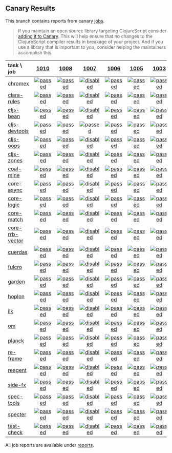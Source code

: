 ## Canary Results

This branch contains reports from canary [jobs](https://github.com/cljs-oss/canary/tree/jobs).

> If you maintain an open source library targeting ClojureScript consider [adding it to Canary](https://github.com/cljs-oss/canary/tree/master#how-to-participate). This will help ensure that no changes to the ClojureScript compiler results in breakage of your project. And if you use a library that is important to you, consider helping the maintainers accomplish this.

[//]: # (begin_overview_table)

| task \ job | <a href="reports/2019/07/08/job-001010-1.10.556-11de795d" title="job #1010 finished on 2019-07-08">1010</a> | <a href="reports/2019/07/08/job-001008-1.10.557-973b7074" title="job #1008 finished on 2019-07-08">1008</a> | <a href="reports/2019/07/07/job-001007-1.10.556-11de795d" title="job #1007 finished on 2019-07-07">1007</a> | <a href="reports/2019/07/07/job-001006-1.10.557-dffde420" title="job #1006 finished on 2019-07-07">1006</a> | <a href="reports/2019/07/07/job-001005-1.10.555-485f3123" title="job #1005 finished on 2019-07-07">1005</a> | <a href="reports/2019/07/07/job-001003-1.10.556-11de795d" title="job #1003 finished on 2019-07-07">1003</a> | <a href="reports/2019/07/07/job-001002-1.10.557-54065f1b" title="job #1002 finished on 2019-07-07">1002</a> | <a href="reports/2019/07/06/job-001001-1.10.557-eb886cbe" title="job #1001 finished on 2019-07-06">1001</a> | <a href="reports/2019/07/06/job-001000-1.10.556-11de795d" title="job #1000 finished on 2019-07-06">1000</a> | <a href="reports/2019/07/05/job-000999-1.10.554-c247649f" title="job #999 finished on 2019-07-05">999</a> |
| :--- | :---: | :---: | :---: | :---: | :---: | :---: | :---: | :---: | :---: | :---: |
| [chromex](https://github.com/binaryage/chromex) | <a href="reports/2019/07/08/job-001010-1.10.556-11de795d#-chromex"><img title="passed" src="http://box.binaryage.com/s-passed.svg"><a> | <a href="reports/2019/07/08/job-001008-1.10.557-973b7074#-chromex"><img title="passed" src="http://box.binaryage.com/s-passed.svg"><a> | <a href="reports/2019/07/07/job-001007-1.10.556-11de795d#-chromex"><img title="disabled" src="http://box.binaryage.com/s-disabled.svg"><a> | <a href="reports/2019/07/07/job-001006-1.10.557-dffde420#-chromex"><img title="passed" src="http://box.binaryage.com/s-passed.svg"><a> | <a href="reports/2019/07/07/job-001005-1.10.555-485f3123#-chromex"><img title="passed" src="http://box.binaryage.com/s-passed.svg"><a> | <a href="reports/2019/07/07/job-001003-1.10.556-11de795d#-chromex"><img title="passed" src="http://box.binaryage.com/s-passed.svg"><a> | <a href="reports/2019/07/07/job-001002-1.10.557-54065f1b#-chromex"><img title="passed" src="http://box.binaryage.com/s-passed.svg"><a> | <a href="reports/2019/07/06/job-001001-1.10.557-eb886cbe#-chromex"><img title="passed" src="http://box.binaryage.com/s-passed.svg"><a> | <a href="reports/2019/07/06/job-001000-1.10.556-11de795d#-chromex"><img title="passed" src="http://box.binaryage.com/s-passed.svg"><a> | <a href="reports/2019/07/05/job-000999-1.10.554-c247649f#-chromex"><img title="passed" src="http://box.binaryage.com/s-passed.svg"><a> |
| [clara-rules](https://github.com/cerner/clara-rules) | <a href="reports/2019/07/08/job-001010-1.10.556-11de795d#-clara-rules"><img title="passed" src="http://box.binaryage.com/s-passed.svg"><a> | <a href="reports/2019/07/08/job-001008-1.10.557-973b7074#-clara-rules"><img title="passed" src="http://box.binaryage.com/s-passed.svg"><a> | <a href="reports/2019/07/07/job-001007-1.10.556-11de795d#-clara-rules"><img title="disabled" src="http://box.binaryage.com/s-disabled.svg"><a> | <a href="reports/2019/07/07/job-001006-1.10.557-dffde420#-clara-rules"><img title="passed" src="http://box.binaryage.com/s-passed.svg"><a> | <a href="reports/2019/07/07/job-001005-1.10.555-485f3123#-clara-rules"><img title="passed" src="http://box.binaryage.com/s-passed.svg"><a> | <a href="reports/2019/07/07/job-001003-1.10.556-11de795d#-clara-rules"><img title="passed" src="http://box.binaryage.com/s-passed.svg"><a> | <a href="reports/2019/07/07/job-001002-1.10.557-54065f1b#-clara-rules"><img title="passed" src="http://box.binaryage.com/s-passed.svg"><a> | <a href="reports/2019/07/06/job-001001-1.10.557-eb886cbe#-clara-rules"><img title="passed" src="http://box.binaryage.com/s-passed.svg"><a> | <a href="reports/2019/07/06/job-001000-1.10.556-11de795d#-clara-rules"><img title="passed" src="http://box.binaryage.com/s-passed.svg"><a> | <a href="reports/2019/07/05/job-000999-1.10.554-c247649f#-clara-rules"><img title="passed" src="http://box.binaryage.com/s-passed.svg"><a> |
| [cljs-bean](https://github.com/mfikes/cljs-bean) | <a href="reports/2019/07/08/job-001010-1.10.556-11de795d#-cljs-bean"><img title="passed" src="http://box.binaryage.com/s-passed.svg"><a> | <a href="reports/2019/07/08/job-001008-1.10.557-973b7074#-cljs-bean"><img title="passed" src="http://box.binaryage.com/s-passed.svg"><a> | <a href="reports/2019/07/07/job-001007-1.10.556-11de795d#-cljs-bean"><img title="disabled" src="http://box.binaryage.com/s-disabled.svg"><a> | <a href="reports/2019/07/07/job-001006-1.10.557-dffde420#-cljs-bean"><img title="passed" src="http://box.binaryage.com/s-passed.svg"><a> | <a href="reports/2019/07/07/job-001005-1.10.555-485f3123#-cljs-bean"><img title="passed" src="http://box.binaryage.com/s-passed.svg"><a> | <a href="reports/2019/07/07/job-001003-1.10.556-11de795d#-cljs-bean"><img title="passed" src="http://box.binaryage.com/s-passed.svg"><a> | <a href="reports/2019/07/07/job-001002-1.10.557-54065f1b#-cljs-bean"><img title="passed" src="http://box.binaryage.com/s-passed.svg"><a> | <a href="reports/2019/07/06/job-001001-1.10.557-eb886cbe#-cljs-bean"><img title="passed" src="http://box.binaryage.com/s-passed.svg"><a> | <a href="reports/2019/07/06/job-001000-1.10.556-11de795d#-cljs-bean"><img title="passed" src="http://box.binaryage.com/s-passed.svg"><a> | <a href="reports/2019/07/05/job-000999-1.10.554-c247649f#-cljs-bean"><img title="passed" src="http://box.binaryage.com/s-passed.svg"><a> |
| [cljs-devtools](https://github.com/binaryage/cljs-devtools) | <a href="reports/2019/07/08/job-001010-1.10.556-11de795d#-cljs-devtools"><img title="passed" src="http://box.binaryage.com/s-passed.svg"><a> | <a href="reports/2019/07/08/job-001008-1.10.557-973b7074#-cljs-devtools"><img title="passed" src="http://box.binaryage.com/s-passed.svg"><a> | <a href="reports/2019/07/07/job-001007-1.10.556-11de795d#-cljs-devtools"><img title="passed" src="http://box.binaryage.com/s-passed.svg"><a> | <a href="reports/2019/07/07/job-001006-1.10.557-dffde420#-cljs-devtools"><img title="passed" src="http://box.binaryage.com/s-passed.svg"><a> | <a href="reports/2019/07/07/job-001005-1.10.555-485f3123#-cljs-devtools"><img title="passed" src="http://box.binaryage.com/s-passed.svg"><a> | <a href="reports/2019/07/07/job-001003-1.10.556-11de795d#-cljs-devtools"><img title="passed" src="http://box.binaryage.com/s-passed.svg"><a> | <a href="reports/2019/07/07/job-001002-1.10.557-54065f1b#-cljs-devtools"><img title="passed" src="http://box.binaryage.com/s-passed.svg"><a> | <a href="reports/2019/07/06/job-001001-1.10.557-eb886cbe#-cljs-devtools"><img title="passed" src="http://box.binaryage.com/s-passed.svg"><a> | <a href="reports/2019/07/06/job-001000-1.10.556-11de795d#-cljs-devtools"><img title="passed" src="http://box.binaryage.com/s-passed.svg"><a> | <a href="reports/2019/07/05/job-000999-1.10.554-c247649f#-cljs-devtools"><img title="passed" src="http://box.binaryage.com/s-passed.svg"><a> |
| [cljs-oops](https://github.com/binaryage/cljs-oops) | <a href="reports/2019/07/08/job-001010-1.10.556-11de795d#-cljs-oops"><img title="passed" src="http://box.binaryage.com/s-passed.svg"><a> | <a href="reports/2019/07/08/job-001008-1.10.557-973b7074#-cljs-oops"><img title="passed" src="http://box.binaryage.com/s-passed.svg"><a> | <a href="reports/2019/07/07/job-001007-1.10.556-11de795d#-cljs-oops"><img title="disabled" src="http://box.binaryage.com/s-disabled.svg"><a> | <a href="reports/2019/07/07/job-001006-1.10.557-dffde420#-cljs-oops"><img title="passed" src="http://box.binaryage.com/s-passed.svg"><a> | <a href="reports/2019/07/07/job-001005-1.10.555-485f3123#-cljs-oops"><img title="passed" src="http://box.binaryage.com/s-passed.svg"><a> | <a href="reports/2019/07/07/job-001003-1.10.556-11de795d#-cljs-oops"><img title="passed" src="http://box.binaryage.com/s-passed.svg"><a> | <a href="reports/2019/07/07/job-001002-1.10.557-54065f1b#-cljs-oops"><img title="passed" src="http://box.binaryage.com/s-passed.svg"><a> | <a href="reports/2019/07/06/job-001001-1.10.557-eb886cbe#-cljs-oops"><img title="passed" src="http://box.binaryage.com/s-passed.svg"><a> | <a href="reports/2019/07/06/job-001000-1.10.556-11de795d#-cljs-oops"><img title="passed" src="http://box.binaryage.com/s-passed.svg"><a> | <a href="reports/2019/07/05/job-000999-1.10.554-c247649f#-cljs-oops"><img title="passed" src="http://box.binaryage.com/s-passed.svg"><a> |
| [cljs-zones](https://github.com/binaryage/cljs-zones) | <a href="reports/2019/07/08/job-001010-1.10.556-11de795d#-cljs-zones"><img title="passed" src="http://box.binaryage.com/s-passed.svg"><a> | <a href="reports/2019/07/08/job-001008-1.10.557-973b7074#-cljs-zones"><img title="passed" src="http://box.binaryage.com/s-passed.svg"><a> | <a href="reports/2019/07/07/job-001007-1.10.556-11de795d#-cljs-zones"><img title="disabled" src="http://box.binaryage.com/s-disabled.svg"><a> | <a href="reports/2019/07/07/job-001006-1.10.557-dffde420#-cljs-zones"><img title="passed" src="http://box.binaryage.com/s-passed.svg"><a> | <a href="reports/2019/07/07/job-001005-1.10.555-485f3123#-cljs-zones"><img title="passed" src="http://box.binaryage.com/s-passed.svg"><a> | <a href="reports/2019/07/07/job-001003-1.10.556-11de795d#-cljs-zones"><img title="passed" src="http://box.binaryage.com/s-passed.svg"><a> | <a href="reports/2019/07/07/job-001002-1.10.557-54065f1b#-cljs-zones"><img title="passed" src="http://box.binaryage.com/s-passed.svg"><a> | <a href="reports/2019/07/06/job-001001-1.10.557-eb886cbe#-cljs-zones"><img title="passed" src="http://box.binaryage.com/s-passed.svg"><a> | <a href="reports/2019/07/06/job-001000-1.10.556-11de795d#-cljs-zones"><img title="passed" src="http://box.binaryage.com/s-passed.svg"><a> | <a href="reports/2019/07/05/job-000999-1.10.554-c247649f#-cljs-zones"><img title="passed" src="http://box.binaryage.com/s-passed.svg"><a> |
| [coal-mine](https://github.com/mfikes/coal-mine) | <a href="reports/2019/07/08/job-001010-1.10.556-11de795d#-coal-mine"><img title="passed" src="http://box.binaryage.com/s-passed.svg"><a> | <a href="reports/2019/07/08/job-001008-1.10.557-973b7074#-coal-mine"><img title="passed" src="http://box.binaryage.com/s-passed.svg"><a> | <a href="reports/2019/07/07/job-001007-1.10.556-11de795d#-coal-mine"><img title="disabled" src="http://box.binaryage.com/s-disabled.svg"><a> | <a href="reports/2019/07/07/job-001006-1.10.557-dffde420#-coal-mine"><img title="passed" src="http://box.binaryage.com/s-passed.svg"><a> | <a href="reports/2019/07/07/job-001005-1.10.555-485f3123#-coal-mine"><img title="passed" src="http://box.binaryage.com/s-passed.svg"><a> | <a href="reports/2019/07/07/job-001003-1.10.556-11de795d#-coal-mine"><img title="passed" src="http://box.binaryage.com/s-passed.svg"><a> | <a href="reports/2019/07/07/job-001002-1.10.557-54065f1b#-coal-mine"><img title="passed" src="http://box.binaryage.com/s-passed.svg"><a> | <a href="reports/2019/07/06/job-001001-1.10.557-eb886cbe#-coal-mine"><img title="passed" src="http://box.binaryage.com/s-passed.svg"><a> | <a href="reports/2019/07/06/job-001000-1.10.556-11de795d#-coal-mine"><img title="passed" src="http://box.binaryage.com/s-passed.svg"><a> | <a href="reports/2019/07/05/job-000999-1.10.554-c247649f#-coal-mine"><img title="passed" src="http://box.binaryage.com/s-passed.svg"><a> |
| [core-async](https://github.com/clojure/core.async) | <a href="reports/2019/07/08/job-001010-1.10.556-11de795d#-core-async"><img title="passed" src="http://box.binaryage.com/s-passed.svg"><a> | <a href="reports/2019/07/08/job-001008-1.10.557-973b7074#-core-async"><img title="passed" src="http://box.binaryage.com/s-passed.svg"><a> | <a href="reports/2019/07/07/job-001007-1.10.556-11de795d#-core-async"><img title="disabled" src="http://box.binaryage.com/s-disabled.svg"><a> | <a href="reports/2019/07/07/job-001006-1.10.557-dffde420#-core-async"><img title="passed" src="http://box.binaryage.com/s-passed.svg"><a> | <a href="reports/2019/07/07/job-001005-1.10.555-485f3123#-core-async"><img title="passed" src="http://box.binaryage.com/s-passed.svg"><a> | <a href="reports/2019/07/07/job-001003-1.10.556-11de795d#-core-async"><img title="passed" src="http://box.binaryage.com/s-passed.svg"><a> | <a href="reports/2019/07/07/job-001002-1.10.557-54065f1b#-core-async"><img title="passed" src="http://box.binaryage.com/s-passed.svg"><a> | <a href="reports/2019/07/06/job-001001-1.10.557-eb886cbe#-core-async"><img title="passed" src="http://box.binaryage.com/s-passed.svg"><a> | <a href="reports/2019/07/06/job-001000-1.10.556-11de795d#-core-async"><img title="passed" src="http://box.binaryage.com/s-passed.svg"><a> | <a href="reports/2019/07/05/job-000999-1.10.554-c247649f#-core-async"><img title="passed" src="http://box.binaryage.com/s-passed.svg"><a> |
| [core-logic](https://github.com/clojure/core.logic) | <a href="reports/2019/07/08/job-001010-1.10.556-11de795d#-core-logic"><img title="passed" src="http://box.binaryage.com/s-passed.svg"><a> | <a href="reports/2019/07/08/job-001008-1.10.557-973b7074#-core-logic"><img title="passed" src="http://box.binaryage.com/s-passed.svg"><a> | <a href="reports/2019/07/07/job-001007-1.10.556-11de795d#-core-logic"><img title="disabled" src="http://box.binaryage.com/s-disabled.svg"><a> | <a href="reports/2019/07/07/job-001006-1.10.557-dffde420#-core-logic"><img title="passed" src="http://box.binaryage.com/s-passed.svg"><a> | <a href="reports/2019/07/07/job-001005-1.10.555-485f3123#-core-logic"><img title="passed" src="http://box.binaryage.com/s-passed.svg"><a> | <a href="reports/2019/07/07/job-001003-1.10.556-11de795d#-core-logic"><img title="passed" src="http://box.binaryage.com/s-passed.svg"><a> | <a href="reports/2019/07/07/job-001002-1.10.557-54065f1b#-core-logic"><img title="passed" src="http://box.binaryage.com/s-passed.svg"><a> | <a href="reports/2019/07/06/job-001001-1.10.557-eb886cbe#-core-logic"><img title="passed" src="http://box.binaryage.com/s-passed.svg"><a> | <a href="reports/2019/07/06/job-001000-1.10.556-11de795d#-core-logic"><img title="passed" src="http://box.binaryage.com/s-passed.svg"><a> | <a href="reports/2019/07/05/job-000999-1.10.554-c247649f#-core-logic"><img title="passed" src="http://box.binaryage.com/s-passed.svg"><a> |
| [core-match](https://github.com/clojure/core.match) | <a href="reports/2019/07/08/job-001010-1.10.556-11de795d#-core-match"><img title="passed" src="http://box.binaryage.com/s-passed.svg"><a> | <a href="reports/2019/07/08/job-001008-1.10.557-973b7074#-core-match"><img title="passed" src="http://box.binaryage.com/s-passed.svg"><a> | <a href="reports/2019/07/07/job-001007-1.10.556-11de795d#-core-match"><img title="disabled" src="http://box.binaryage.com/s-disabled.svg"><a> | <a href="reports/2019/07/07/job-001006-1.10.557-dffde420#-core-match"><img title="passed" src="http://box.binaryage.com/s-passed.svg"><a> | <a href="reports/2019/07/07/job-001005-1.10.555-485f3123#-core-match"><img title="passed" src="http://box.binaryage.com/s-passed.svg"><a> | <a href="reports/2019/07/07/job-001003-1.10.556-11de795d#-core-match"><img title="passed" src="http://box.binaryage.com/s-passed.svg"><a> | <a href="reports/2019/07/07/job-001002-1.10.557-54065f1b#-core-match"><img title="passed" src="http://box.binaryage.com/s-passed.svg"><a> | <a href="reports/2019/07/06/job-001001-1.10.557-eb886cbe#-core-match"><img title="passed" src="http://box.binaryage.com/s-passed.svg"><a> | <a href="reports/2019/07/06/job-001000-1.10.556-11de795d#-core-match"><img title="passed" src="http://box.binaryage.com/s-passed.svg"><a> | <a href="reports/2019/07/05/job-000999-1.10.554-c247649f#-core-match"><img title="passed" src="http://box.binaryage.com/s-passed.svg"><a> |
| [core-rrb-vector](https://github.com/clojure/core.rrb-vector) | <a href="reports/2019/07/08/job-001010-1.10.556-11de795d#-core-rrb-vector"><img title="passed" src="http://box.binaryage.com/s-passed.svg"><a> | <a href="reports/2019/07/08/job-001008-1.10.557-973b7074#-core-rrb-vector"><img title="passed" src="http://box.binaryage.com/s-passed.svg"><a> | <a href="reports/2019/07/07/job-001007-1.10.556-11de795d#-core-rrb-vector"><img title="disabled" src="http://box.binaryage.com/s-disabled.svg"><a> | <a href="reports/2019/07/07/job-001006-1.10.557-dffde420#-core-rrb-vector"><img title="passed" src="http://box.binaryage.com/s-passed.svg"><a> | <a href="reports/2019/07/07/job-001005-1.10.555-485f3123#-core-rrb-vector"><img title="passed" src="http://box.binaryage.com/s-passed.svg"><a> | <a href="reports/2019/07/07/job-001003-1.10.556-11de795d#-core-rrb-vector"><img title="passed" src="http://box.binaryage.com/s-passed.svg"><a> | <a href="reports/2019/07/07/job-001002-1.10.557-54065f1b#-core-rrb-vector"><img title="passed" src="http://box.binaryage.com/s-passed.svg"><a> | <a href="reports/2019/07/06/job-001001-1.10.557-eb886cbe#-core-rrb-vector"><img title="passed" src="http://box.binaryage.com/s-passed.svg"><a> | <a href="reports/2019/07/06/job-001000-1.10.556-11de795d#-core-rrb-vector"><img title="passed" src="http://box.binaryage.com/s-passed.svg"><a> | <a href="reports/2019/07/05/job-000999-1.10.554-c247649f#-core-rrb-vector"><img title="passed" src="http://box.binaryage.com/s-passed.svg"><a> |
| [cuerdas](https://github.com/funcool/cuerdas) | <a href="reports/2019/07/08/job-001010-1.10.556-11de795d#-cuerdas"><img title="passed" src="http://box.binaryage.com/s-passed.svg"><a> | <a href="reports/2019/07/08/job-001008-1.10.557-973b7074#-cuerdas"><img title="passed" src="http://box.binaryage.com/s-passed.svg"><a> | <a href="reports/2019/07/07/job-001007-1.10.556-11de795d#-cuerdas"><img title="disabled" src="http://box.binaryage.com/s-disabled.svg"><a> | <a href="reports/2019/07/07/job-001006-1.10.557-dffde420#-cuerdas"><img title="passed" src="http://box.binaryage.com/s-passed.svg"><a> | <a href="reports/2019/07/07/job-001005-1.10.555-485f3123#-cuerdas"><img title="passed" src="http://box.binaryage.com/s-passed.svg"><a> | <a href="reports/2019/07/07/job-001003-1.10.556-11de795d#-cuerdas"><img title="passed" src="http://box.binaryage.com/s-passed.svg"><a> | <a href="reports/2019/07/07/job-001002-1.10.557-54065f1b#-cuerdas"><img title="passed" src="http://box.binaryage.com/s-passed.svg"><a> | <a href="reports/2019/07/06/job-001001-1.10.557-eb886cbe#-cuerdas"><img title="passed" src="http://box.binaryage.com/s-passed.svg"><a> | <a href="reports/2019/07/06/job-001000-1.10.556-11de795d#-cuerdas"><img title="passed" src="http://box.binaryage.com/s-passed.svg"><a> | <a href="reports/2019/07/05/job-000999-1.10.554-c247649f#-cuerdas"><img title="passed" src="http://box.binaryage.com/s-passed.svg"><a> |
| [fulcro](https://github.com/fulcrologic/fulcro) | <a href="reports/2019/07/08/job-001010-1.10.556-11de795d#-fulcro"><img title="passed" src="http://box.binaryage.com/s-passed.svg"><a> | <a href="reports/2019/07/08/job-001008-1.10.557-973b7074#-fulcro"><img title="passed" src="http://box.binaryage.com/s-passed.svg"><a> | <a href="reports/2019/07/07/job-001007-1.10.556-11de795d#-fulcro"><img title="disabled" src="http://box.binaryage.com/s-disabled.svg"><a> | <a href="reports/2019/07/07/job-001006-1.10.557-dffde420#-fulcro"><img title="passed" src="http://box.binaryage.com/s-passed.svg"><a> | <a href="reports/2019/07/07/job-001005-1.10.555-485f3123#-fulcro"><img title="passed" src="http://box.binaryage.com/s-passed.svg"><a> | <a href="reports/2019/07/07/job-001003-1.10.556-11de795d#-fulcro"><img title="passed" src="http://box.binaryage.com/s-passed.svg"><a> | <a href="reports/2019/07/07/job-001002-1.10.557-54065f1b#-fulcro"><img title="passed" src="http://box.binaryage.com/s-passed.svg"><a> | <a href="reports/2019/07/06/job-001001-1.10.557-eb886cbe#-fulcro"><img title="passed" src="http://box.binaryage.com/s-passed.svg"><a> | <a href="reports/2019/07/06/job-001000-1.10.556-11de795d#-fulcro"><img title="passed" src="http://box.binaryage.com/s-passed.svg"><a> | <a href="reports/2019/07/05/job-000999-1.10.554-c247649f#-fulcro"><img title="passed" src="http://box.binaryage.com/s-passed.svg"><a> |
| [garden](https://github.com/noprompt/garden) | <a href="reports/2019/07/08/job-001010-1.10.556-11de795d#-garden"><img title="passed" src="http://box.binaryage.com/s-passed.svg"><a> | <a href="reports/2019/07/08/job-001008-1.10.557-973b7074#-garden"><img title="passed" src="http://box.binaryage.com/s-passed.svg"><a> | <a href="reports/2019/07/07/job-001007-1.10.556-11de795d#-garden"><img title="disabled" src="http://box.binaryage.com/s-disabled.svg"><a> | <a href="reports/2019/07/07/job-001006-1.10.557-dffde420#-garden"><img title="passed" src="http://box.binaryage.com/s-passed.svg"><a> | <a href="reports/2019/07/07/job-001005-1.10.555-485f3123#-garden"><img title="passed" src="http://box.binaryage.com/s-passed.svg"><a> | <a href="reports/2019/07/07/job-001003-1.10.556-11de795d#-garden"><img title="passed" src="http://box.binaryage.com/s-passed.svg"><a> | <a href="reports/2019/07/07/job-001002-1.10.557-54065f1b#-garden"><img title="passed" src="http://box.binaryage.com/s-passed.svg"><a> | <a href="reports/2019/07/06/job-001001-1.10.557-eb886cbe#-garden"><img title="passed" src="http://box.binaryage.com/s-passed.svg"><a> | <a href="reports/2019/07/06/job-001000-1.10.556-11de795d#-garden"><img title="passed" src="http://box.binaryage.com/s-passed.svg"><a> | <a href="reports/2019/07/05/job-000999-1.10.554-c247649f#-garden"><img title="passed" src="http://box.binaryage.com/s-passed.svg"><a> |
| [hoplon](https://github.com/hoplon/hoplon) | <a href="reports/2019/07/08/job-001010-1.10.556-11de795d#-hoplon"><img title="passed" src="http://box.binaryage.com/s-passed.svg"><a> | <a href="reports/2019/07/08/job-001008-1.10.557-973b7074#-hoplon"><img title="passed" src="http://box.binaryage.com/s-passed.svg"><a> | <a href="reports/2019/07/07/job-001007-1.10.556-11de795d#-hoplon"><img title="disabled" src="http://box.binaryage.com/s-disabled.svg"><a> | <a href="reports/2019/07/07/job-001006-1.10.557-dffde420#-hoplon"><img title="passed" src="http://box.binaryage.com/s-passed.svg"><a> | <a href="reports/2019/07/07/job-001005-1.10.555-485f3123#-hoplon"><img title="passed" src="http://box.binaryage.com/s-passed.svg"><a> | <a href="reports/2019/07/07/job-001003-1.10.556-11de795d#-hoplon"><img title="passed" src="http://box.binaryage.com/s-passed.svg"><a> | <a href="reports/2019/07/07/job-001002-1.10.557-54065f1b#-hoplon"><img title="passed" src="http://box.binaryage.com/s-passed.svg"><a> | <a href="reports/2019/07/06/job-001001-1.10.557-eb886cbe#-hoplon"><img title="passed" src="http://box.binaryage.com/s-passed.svg"><a> | <a href="reports/2019/07/06/job-001000-1.10.556-11de795d#-hoplon"><img title="passed" src="http://box.binaryage.com/s-passed.svg"><a> | <a href="reports/2019/07/05/job-000999-1.10.554-c247649f#-hoplon"><img title="passed" src="http://box.binaryage.com/s-passed.svg"><a> |
| [ilk](https://github.com/mfikes/ilk) | <a href="reports/2019/07/08/job-001010-1.10.556-11de795d#-ilk"><img title="passed" src="http://box.binaryage.com/s-passed.svg"><a> | <a href="reports/2019/07/08/job-001008-1.10.557-973b7074#-ilk"><img title="passed" src="http://box.binaryage.com/s-passed.svg"><a> | <a href="reports/2019/07/07/job-001007-1.10.556-11de795d#-ilk"><img title="disabled" src="http://box.binaryage.com/s-disabled.svg"><a> | <a href="reports/2019/07/07/job-001006-1.10.557-dffde420#-ilk"><img title="passed" src="http://box.binaryage.com/s-passed.svg"><a> | <a href="reports/2019/07/07/job-001005-1.10.555-485f3123#-ilk"><img title="passed" src="http://box.binaryage.com/s-passed.svg"><a> | <a href="reports/2019/07/07/job-001003-1.10.556-11de795d#-ilk"><img title="passed" src="http://box.binaryage.com/s-passed.svg"><a> | <a href="reports/2019/07/07/job-001002-1.10.557-54065f1b#-ilk"><img title="passed" src="http://box.binaryage.com/s-passed.svg"><a> | <a href="reports/2019/07/06/job-001001-1.10.557-eb886cbe#-ilk"><img title="passed" src="http://box.binaryage.com/s-passed.svg"><a> | <a href="reports/2019/07/06/job-001000-1.10.556-11de795d#-ilk"><img title="passed" src="http://box.binaryage.com/s-passed.svg"><a> | <a href="reports/2019/07/05/job-000999-1.10.554-c247649f#-ilk"><img title="passed" src="http://box.binaryage.com/s-passed.svg"><a> |
| [om](https://github.com/omcljs/om) | <a href="reports/2019/07/08/job-001010-1.10.556-11de795d#-om"><img title="passed" src="http://box.binaryage.com/s-passed.svg"><a> | <a href="reports/2019/07/08/job-001008-1.10.557-973b7074#-om"><img title="passed" src="http://box.binaryage.com/s-passed.svg"><a> | <a href="reports/2019/07/07/job-001007-1.10.556-11de795d#-om"><img title="disabled" src="http://box.binaryage.com/s-disabled.svg"><a> | <a href="reports/2019/07/07/job-001006-1.10.557-dffde420#-om"><img title="passed" src="http://box.binaryage.com/s-passed.svg"><a> | <a href="reports/2019/07/07/job-001005-1.10.555-485f3123#-om"><img title="passed" src="http://box.binaryage.com/s-passed.svg"><a> | <a href="reports/2019/07/07/job-001003-1.10.556-11de795d#-om"><img title="passed" src="http://box.binaryage.com/s-passed.svg"><a> | <a href="reports/2019/07/07/job-001002-1.10.557-54065f1b#-om"><img title="passed" src="http://box.binaryage.com/s-passed.svg"><a> | <a href="reports/2019/07/06/job-001001-1.10.557-eb886cbe#-om"><img title="passed" src="http://box.binaryage.com/s-passed.svg"><a> | <a href="reports/2019/07/06/job-001000-1.10.556-11de795d#-om"><img title="passed" src="http://box.binaryage.com/s-passed.svg"><a> | <a href="reports/2019/07/05/job-000999-1.10.554-c247649f#-om"><img title="passed" src="http://box.binaryage.com/s-passed.svg"><a> |
| [planck](https://github.com/planck-repl/planck) | <a href="reports/2019/07/08/job-001010-1.10.556-11de795d#-planck"><img title="passed" src="http://box.binaryage.com/s-passed.svg"><a> | <a href="reports/2019/07/08/job-001008-1.10.557-973b7074#-planck"><img title="passed" src="http://box.binaryage.com/s-passed.svg"><a> | <a href="reports/2019/07/07/job-001007-1.10.556-11de795d#-planck"><img title="disabled" src="http://box.binaryage.com/s-disabled.svg"><a> | <a href="reports/2019/07/07/job-001006-1.10.557-dffde420#-planck"><img title="passed" src="http://box.binaryage.com/s-passed.svg"><a> | <a href="reports/2019/07/07/job-001005-1.10.555-485f3123#-planck"><img title="passed" src="http://box.binaryage.com/s-passed.svg"><a> | <a href="reports/2019/07/07/job-001003-1.10.556-11de795d#-planck"><img title="passed" src="http://box.binaryage.com/s-passed.svg"><a> | <a href="reports/2019/07/07/job-001002-1.10.557-54065f1b#-planck"><img title="passed" src="http://box.binaryage.com/s-passed.svg"><a> | <a href="reports/2019/07/06/job-001001-1.10.557-eb886cbe#-planck"><img title="passed" src="http://box.binaryage.com/s-passed.svg"><a> | <a href="reports/2019/07/06/job-001000-1.10.556-11de795d#-planck"><img title="passed" src="http://box.binaryage.com/s-passed.svg"><a> | <a href="reports/2019/07/05/job-000999-1.10.554-c247649f#-planck"><img title="passed" src="http://box.binaryage.com/s-passed.svg"><a> |
| [re-frame](https://github.com/Day8/re-frame) | <a href="reports/2019/07/08/job-001010-1.10.556-11de795d#-re-frame"><img title="passed" src="http://box.binaryage.com/s-passed.svg"><a> | <a href="reports/2019/07/08/job-001008-1.10.557-973b7074#-re-frame"><img title="passed" src="http://box.binaryage.com/s-passed.svg"><a> | <a href="reports/2019/07/07/job-001007-1.10.556-11de795d#-re-frame"><img title="disabled" src="http://box.binaryage.com/s-disabled.svg"><a> | <a href="reports/2019/07/07/job-001006-1.10.557-dffde420#-re-frame"><img title="passed" src="http://box.binaryage.com/s-passed.svg"><a> | <a href="reports/2019/07/07/job-001005-1.10.555-485f3123#-re-frame"><img title="passed" src="http://box.binaryage.com/s-passed.svg"><a> | <a href="reports/2019/07/07/job-001003-1.10.556-11de795d#-re-frame"><img title="passed" src="http://box.binaryage.com/s-passed.svg"><a> | <a href="reports/2019/07/07/job-001002-1.10.557-54065f1b#-re-frame"><img title="passed" src="http://box.binaryage.com/s-passed.svg"><a> | <a href="reports/2019/07/06/job-001001-1.10.557-eb886cbe#-re-frame"><img title="passed" src="http://box.binaryage.com/s-passed.svg"><a> | <a href="reports/2019/07/06/job-001000-1.10.556-11de795d#-re-frame"><img title="passed" src="http://box.binaryage.com/s-passed.svg"><a> | <a href="reports/2019/07/05/job-000999-1.10.554-c247649f#-re-frame"><img title="passed" src="http://box.binaryage.com/s-passed.svg"><a> |
| [reagent](https://github.com/reagent-project/reagent) | <a href="reports/2019/07/08/job-001010-1.10.556-11de795d#-reagent"><img title="passed" src="http://box.binaryage.com/s-passed.svg"><a> | <a href="reports/2019/07/08/job-001008-1.10.557-973b7074#-reagent"><img title="passed" src="http://box.binaryage.com/s-passed.svg"><a> | <a href="reports/2019/07/07/job-001007-1.10.556-11de795d#-reagent"><img title="disabled" src="http://box.binaryage.com/s-disabled.svg"><a> | <a href="reports/2019/07/07/job-001006-1.10.557-dffde420#-reagent"><img title="passed" src="http://box.binaryage.com/s-passed.svg"><a> | <a href="reports/2019/07/07/job-001005-1.10.555-485f3123#-reagent"><img title="passed" src="http://box.binaryage.com/s-passed.svg"><a> | <a href="reports/2019/07/07/job-001003-1.10.556-11de795d#-reagent"><img title="passed" src="http://box.binaryage.com/s-passed.svg"><a> | <a href="reports/2019/07/07/job-001002-1.10.557-54065f1b#-reagent"><img title="passed" src="http://box.binaryage.com/s-passed.svg"><a> | <a href="reports/2019/07/06/job-001001-1.10.557-eb886cbe#-reagent"><img title="passed" src="http://box.binaryage.com/s-passed.svg"><a> | <a href="reports/2019/07/06/job-001000-1.10.556-11de795d#-reagent"><img title="passed" src="http://box.binaryage.com/s-passed.svg"><a> | <a href="reports/2019/07/05/job-000999-1.10.554-c247649f#-reagent"><img title="passed" src="http://box.binaryage.com/s-passed.svg"><a> |
| [side-fx](https://github.com/cljsrn/side-fx) | <a href="reports/2019/07/08/job-001010-1.10.556-11de795d#-side-fx"><img title="passed" src="http://box.binaryage.com/s-passed.svg"><a> | <a href="reports/2019/07/08/job-001008-1.10.557-973b7074#-side-fx"><img title="passed" src="http://box.binaryage.com/s-passed.svg"><a> | <a href="reports/2019/07/07/job-001007-1.10.556-11de795d#-side-fx"><img title="disabled" src="http://box.binaryage.com/s-disabled.svg"><a> | <a href="reports/2019/07/07/job-001006-1.10.557-dffde420#-side-fx"><img title="passed" src="http://box.binaryage.com/s-passed.svg"><a> | <a href="reports/2019/07/07/job-001005-1.10.555-485f3123#-side-fx"><img title="passed" src="http://box.binaryage.com/s-passed.svg"><a> | <a href="reports/2019/07/07/job-001003-1.10.556-11de795d#-side-fx"><img title="passed" src="http://box.binaryage.com/s-passed.svg"><a> | <a href="reports/2019/07/07/job-001002-1.10.557-54065f1b#-side-fx"><img title="passed" src="http://box.binaryage.com/s-passed.svg"><a> | <a href="reports/2019/07/06/job-001001-1.10.557-eb886cbe#-side-fx"><img title="passed" src="http://box.binaryage.com/s-passed.svg"><a> | <a href="reports/2019/07/06/job-001000-1.10.556-11de795d#-side-fx"><img title="passed" src="http://box.binaryage.com/s-passed.svg"><a> | <a href="reports/2019/07/05/job-000999-1.10.554-c247649f#-side-fx"><img title="passed" src="http://box.binaryage.com/s-passed.svg"><a> |
| [spec-tools](https://github.com/metosin/spec-tools) | <a href="reports/2019/07/08/job-001010-1.10.556-11de795d#-spec-tools"><img title="passed" src="http://box.binaryage.com/s-passed.svg"><a> | <a href="reports/2019/07/08/job-001008-1.10.557-973b7074#-spec-tools"><img title="passed" src="http://box.binaryage.com/s-passed.svg"><a> | <a href="reports/2019/07/07/job-001007-1.10.556-11de795d#-spec-tools"><img title="disabled" src="http://box.binaryage.com/s-disabled.svg"><a> | <a href="reports/2019/07/07/job-001006-1.10.557-dffde420#-spec-tools"><img title="passed" src="http://box.binaryage.com/s-passed.svg"><a> | <a href="reports/2019/07/07/job-001005-1.10.555-485f3123#-spec-tools"><img title="passed" src="http://box.binaryage.com/s-passed.svg"><a> | <a href="reports/2019/07/07/job-001003-1.10.556-11de795d#-spec-tools"><img title="passed" src="http://box.binaryage.com/s-passed.svg"><a> | <a href="reports/2019/07/07/job-001002-1.10.557-54065f1b#-spec-tools"><img title="passed" src="http://box.binaryage.com/s-passed.svg"><a> | <a href="reports/2019/07/06/job-001001-1.10.557-eb886cbe#-spec-tools"><img title="passed" src="http://box.binaryage.com/s-passed.svg"><a> | <a href="reports/2019/07/06/job-001000-1.10.556-11de795d#-spec-tools"><img title="passed" src="http://box.binaryage.com/s-passed.svg"><a> | <a href="reports/2019/07/05/job-000999-1.10.554-c247649f#-spec-tools"><img title="passed" src="http://box.binaryage.com/s-passed.svg"><a> |
| [specter](https://github.com/nathanmarz/specter) | <a href="reports/2019/07/08/job-001010-1.10.556-11de795d#-specter"><img title="passed" src="http://box.binaryage.com/s-passed.svg"><a> | <a href="reports/2019/07/08/job-001008-1.10.557-973b7074#-specter"><img title="passed" src="http://box.binaryage.com/s-passed.svg"><a> | <a href="reports/2019/07/07/job-001007-1.10.556-11de795d#-specter"><img title="disabled" src="http://box.binaryage.com/s-disabled.svg"><a> | <a href="reports/2019/07/07/job-001006-1.10.557-dffde420#-specter"><img title="passed" src="http://box.binaryage.com/s-passed.svg"><a> | <a href="reports/2019/07/07/job-001005-1.10.555-485f3123#-specter"><img title="passed" src="http://box.binaryage.com/s-passed.svg"><a> | <a href="reports/2019/07/07/job-001003-1.10.556-11de795d#-specter"><img title="passed" src="http://box.binaryage.com/s-passed.svg"><a> | <a href="reports/2019/07/07/job-001002-1.10.557-54065f1b#-specter"><img title="passed" src="http://box.binaryage.com/s-passed.svg"><a> | <a href="reports/2019/07/06/job-001001-1.10.557-eb886cbe#-specter"><img title="passed" src="http://box.binaryage.com/s-passed.svg"><a> | <a href="reports/2019/07/06/job-001000-1.10.556-11de795d#-specter"><img title="passed" src="http://box.binaryage.com/s-passed.svg"><a> | <a href="reports/2019/07/05/job-000999-1.10.554-c247649f#-specter"><img title="passed" src="http://box.binaryage.com/s-passed.svg"><a> |
| [test-check](https://github.com/clojure/test.check) | <a href="reports/2019/07/08/job-001010-1.10.556-11de795d#-test-check"><img title="passed" src="http://box.binaryage.com/s-passed.svg"><a> | <a href="reports/2019/07/08/job-001008-1.10.557-973b7074#-test-check"><img title="passed" src="http://box.binaryage.com/s-passed.svg"><a> | <a href="reports/2019/07/07/job-001007-1.10.556-11de795d#-test-check"><img title="disabled" src="http://box.binaryage.com/s-disabled.svg"><a> | <a href="reports/2019/07/07/job-001006-1.10.557-dffde420#-test-check"><img title="passed" src="http://box.binaryage.com/s-passed.svg"><a> | <a href="reports/2019/07/07/job-001005-1.10.555-485f3123#-test-check"><img title="passed" src="http://box.binaryage.com/s-passed.svg"><a> | <a href="reports/2019/07/07/job-001003-1.10.556-11de795d#-test-check"><img title="passed" src="http://box.binaryage.com/s-passed.svg"><a> | <a href="reports/2019/07/07/job-001002-1.10.557-54065f1b#-test-check"><img title="passed" src="http://box.binaryage.com/s-passed.svg"><a> | <a href="reports/2019/07/06/job-001001-1.10.557-eb886cbe#-test-check"><img title="passed" src="http://box.binaryage.com/s-passed.svg"><a> | <a href="reports/2019/07/06/job-001000-1.10.556-11de795d#-test-check"><img title="passed" src="http://box.binaryage.com/s-passed.svg"><a> | <a href="reports/2019/07/05/job-000999-1.10.554-c247649f#-test-check"><img title="passed" src="http://box.binaryage.com/s-passed.svg"><a> |

[//]: # (end_overview_table)

All job reports are available under [reports](reports).
